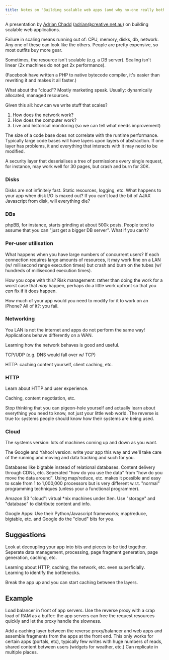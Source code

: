 ```yaml
---
title: Notes on "Building scalable web apps (and why no-one really bothers)"
---
```

A presentation by [Adrian Chadd](http://www.creative.net.au/) (adrian@creative.net.au) on building scalable web applications.

<!--more-->

Failure in scaling means running out of: CPU, memory, disks, db, network. Any one of these can look like the others. People are pretty expensive, so most outfits buy more gear.

Sometimes, the resource isn't scalable (e.g. a DB server). Scaling isn't linear (2x machines do not get 2x performance).

(Facebook have written a PHP to native bytecode compiler, it's easier than rewriting it and makes it all faster.)

What about the "cloud"? Mostly marketing speak. Usually: dynamically allocated, managed resources. 

Given this all: how can we write stuff that scales?

1. How does the network work?
2. How does the computer work?
3. Live and historical monitoring (so we can tell what needs improvement)

The size of a code base does not correlate with the runtime performance. Typically large code bases will have layers upon layers of abstraction. If one layer has problems, it and everything that interacts with it may need to be modified.

A security layer that deserialises a tree of permissions every single request, for instance, may work well for 30 pages, but crash and burn for 30K.

### Disks ###

Disks are not infinitely fast. Static resources, logging, etc. What happens to your app when disk I/O is maxed out? If you can't load the bit of AJAX Javascript from disk, will everything die?

### DBs ###

phpBB, for instance, starts grinding at about 500k posts. People tend to assume that you can "just get a bigger DB server". What if you can't?

### Per-user utilisation ###

What happens when you have large numbers of concurrent users? If each connection requires large amounts of resources, it may work fine on a LAN (w/ millisecond range execution times) but crash and burn on the tubes (w/ hundreds of millisecond execution times). 

How you cope with this? Risk management: rather than doing the work for a worst case that *may* happen, perhaps do a little work upfront so that you *can* fix if it does happen.

How much of your app would you need to modify for it to work on an iPhone? All of it?: you fail.

### Networking ###

You LAN is not the internet and apps do not perform the same way! Applications behave differently on a WAN.

Learning how the network behaves is good and useful.

TCP/UDP (e.g. DNS would fall over w/ TCP)

HTTP: caching content yourself, client caching, etc.

### HTTP ###

Learn about HTTP and user experience.

Caching, content negotiation, etc.

Stop thinking that you can pigeon-hole yourself and actually learn about everything you need to know, not just your little web world. The reverse is true to: systems people should know how their systems are being used.

### Cloud ###

The systems version: lots of machines coming up and down as you want.

The Google and Yahoo! version: write your app this way and we'll take care of the running and moving and data tracking and such for you.

Databases like bigtable instead of relational databases. Content delivery through CDNs, etc. Seperated "how do you use the data" from "how do you move the data around". Using map/reduce, etc. makes it possible and easy to scale from 1 to 1,000,000 processors but is very different w.r.t. "normal" programming techniques (unless your a functional programmer).

Amazon S3 "cloud": virtual *nix machines under Xen. Use "storage" and "database" to distribute content and info.

Google Apps: Use their Python/Javascript frameworks; map/reduce, bigtable, etc. and Google do the "cloud" bits for you.

## Suggestions ##

Look at decoupling your app into bits and pieces to be tied together. Seperate data management, processing, page fragment generation, page generation, caching, etc.

Learning about HTTP, caching, the network, etc. even superficially. Learning to identify the bottlenecks.

Break the app up and you can start caching between the layers.

## Example ##

Load balancer in front of app servers. Use the reverse proxy with a crap load of RAM as a buffer: the app servers can free the request resources quickly and let the proxy handle the slowness.

Add a caching layer between the reverse proxy/balancer and web apps and assemble fragments from the apps at the front end. This only works for certain apps (portals, etc), typically few writes with huge numbers of reads, shared content between users (widgets for weather, etc.) Can replicate in multiple places.
